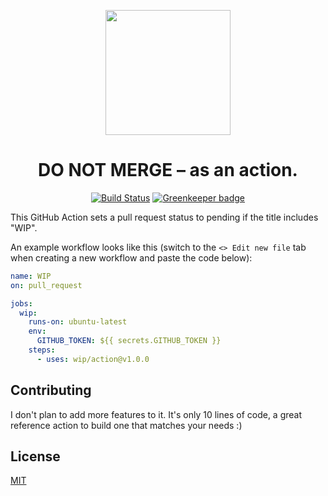 <p align=center><a href="https://github.com/wip/app/tree/master/assets"><img src="https://github.com/wip/app/raw/master/assets/wip-logo.png" alt="" width="200" height="200"></a></p>

<h1 align="center">DO NOT MERGE – as an action.</h1>

<p align="center">
  <a href="https://travis-ci.com/wip/app" rel="nofollow"><img alt="Build Status" src="https://travis-ci.com/wip/app.svg?branch=master"></a>
  <a href="https://greenkeeper.io/" rel="nofollow"><img src="https://badges.greenkeeper.io/wip/app.svg" alt="Greenkeeper badge"></a>
</p>

This GitHub Action sets a pull request status to pending if the title includes "WIP".

An example workflow looks like this (switch to the <kbd>`<> Edit new file`</kbd> tab when creating a new workflow and paste the code below):

```yml
name: WIP
on: pull_request

jobs:
  wip:
    runs-on: ubuntu-latest
    env:
      GITHUB_TOKEN: ${{ secrets.GITHUB_TOKEN }}
    steps:
      - uses: wip/action@v1.0.0
```

## Contributing

I don't plan to add more features to it. It's only 10 lines of code, a great reference action to build one that matches your needs :)

## License

[MIT](LICENSE)
